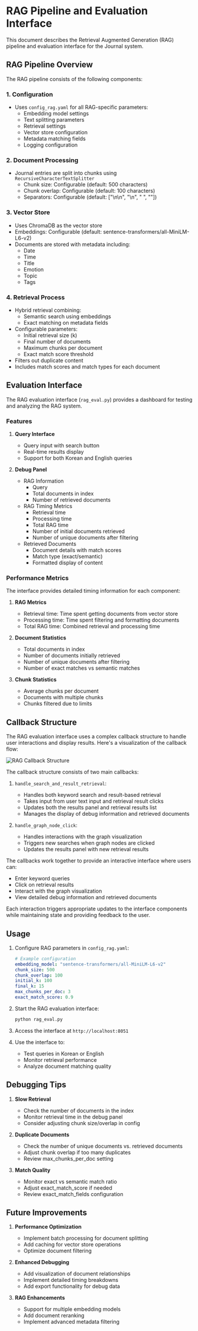 # RAG Pipeline and Evaluation Interface

This document describes the Retrieval Augmented Generation (RAG) pipeline and evaluation interface for the Journal system.

## RAG Pipeline Overview

The RAG pipeline consists of the following components:

### 1. Configuration
- Uses `config_rag.yaml` for all RAG-specific parameters:
  - Embedding model settings
  - Text splitting parameters
  - Retrieval settings
  - Vector store configuration
  - Metadata matching fields
  - Logging configuration

### 2. Document Processing
- Journal entries are split into chunks using `RecursiveCharacterTextSplitter`
  - Chunk size: Configurable (default: 500 characters)
  - Chunk overlap: Configurable (default: 100 characters)
  - Separators: Configurable (default: ["\n\n", "\n", " ", ""])

### 3. Vector Store
- Uses ChromaDB as the vector store
- Embeddings: Configurable (default: sentence-transformers/all-MiniLM-L6-v2)
- Documents are stored with metadata including:
  - Date
  - Time
  - Title
  - Emotion
  - Topic
  - Tags

### 4. Retrieval Process
- Hybrid retrieval combining:
  - Semantic search using embeddings
  - Exact matching on metadata fields
- Configurable parameters:
  - Initial retrieval size (k)
  - Final number of documents
  - Maximum chunks per document
  - Exact match score threshold
- Filters out duplicate content
- Includes match scores and match types for each document

## Evaluation Interface

The RAG evaluation interface (`rag_eval.py`) provides a dashboard for testing and analyzing the RAG system.

### Features

1. **Query Interface**
   - Query input with search button
   - Real-time results display
   - Support for both Korean and English queries

2. **Debug Panel**
   - RAG Information
     - Query
     - Total documents in index
     - Number of retrieved documents
   - RAG Timing Metrics
     - Retrieval time
     - Processing time
     - Total RAG time
     - Number of initial documents retrieved
     - Number of unique documents after filtering
   - Retrieved Documents
     - Document details with match scores
     - Match type (exact/semantic)
     - Formatted display of content

### Performance Metrics

The interface provides detailed timing information for each component:

1. **RAG Metrics**
   - Retrieval time: Time spent getting documents from vector store
   - Processing time: Time spent filtering and formatting documents
   - Total RAG time: Combined retrieval and processing time

2. **Document Statistics**
   - Total documents in index
   - Number of documents initially retrieved
   - Number of unique documents after filtering
   - Number of exact matches vs semantic matches

3. **Chunk Statistics**
   - Average chunks per document
   - Documents with multiple chunks
   - Chunks filtered due to limits

## Callback Structure

The RAG evaluation interface uses a complex callback structure to handle user interactions and display results. Here's a visualization of the callback flow:

![RAG Callback Structure](media/callback_rag.svg)

The callback structure consists of two main callbacks:

1. `handle_search_and_result_retrieval`:
   - Handles both keyword search and result-based retrieval
   - Takes input from user text input and retrieval result clicks
   - Updates both the results panel and retrieval results list
   - Manages the display of debug information and retrieved documents

2. `handle_graph_node_click`:
   - Handles interactions with the graph visualization
   - Triggers new searches when graph nodes are clicked
   - Updates the results panel with new retrieval results

The callbacks work together to provide an interactive interface where users can:
- Enter keyword queries
- Click on retrieval results
- Interact with the graph visualization
- View detailed debug information and retrieved documents

Each interaction triggers appropriate updates to the interface components while maintaining state and providing feedback to the user.

## Usage

1. Configure RAG parameters in `config_rag.yaml`:
   ```yaml
   # Example configuration
   embedding_model: "sentence-transformers/all-MiniLM-L6-v2"
   chunk_size: 500
   chunk_overlap: 100
   initial_k: 100
   final_k: 15
   max_chunks_per_doc: 3
   exact_match_score: 0.9
   ```

2. Start the RAG evaluation interface:
   ```bash
   python rag_eval.py
   ```

3. Access the interface at `http://localhost:8051`

4. Use the interface to:
   - Test queries in Korean or English
   - Monitor retrieval performance
   - Analyze document matching quality

## Debugging Tips

1. **Slow Retrieval**
   - Check the number of documents in the index
   - Monitor retrieval time in the debug panel
   - Consider adjusting chunk size/overlap in config

2. **Duplicate Documents**
   - Check the number of unique documents vs. retrieved documents
   - Adjust chunk overlap if too many duplicates
   - Review max_chunks_per_doc setting

3. **Match Quality**
   - Monitor exact vs semantic match ratio
   - Adjust exact_match_score if needed
   - Review exact_match_fields configuration

## Future Improvements

1. **Performance Optimization**
   - Implement batch processing for document splitting
   - Add caching for vector store operations
   - Optimize document filtering

2. **Enhanced Debugging**
   - Add visualization of document relationships
   - Implement detailed timing breakdowns
   - Add export functionality for debug data

3. **RAG Enhancements**
   - Support for multiple embedding models
   - Add document reranking
   - Implement advanced metadata filtering 